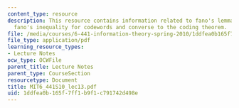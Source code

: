 ```yaml
---
content_type: resource
description: This resource contains information related to fano's lemma revisited,
  fano's inequality for codewords and converse to the coding theorem.
file: /media/courses/6-441-information-theory-spring-2010/1ddfea0b165f7ff1b9f1c791742d498e_MIT6_441S10_lec13.pdf
file_type: application/pdf
learning_resource_types:
- Lecture Notes
ocw_type: OCWFile
parent_title: Lecture Notes
parent_type: CourseSection
resourcetype: Document
title: MIT6_441S10_lec13.pdf
uid: 1ddfea0b-165f-7ff1-b9f1-c791742d498e
---
```

